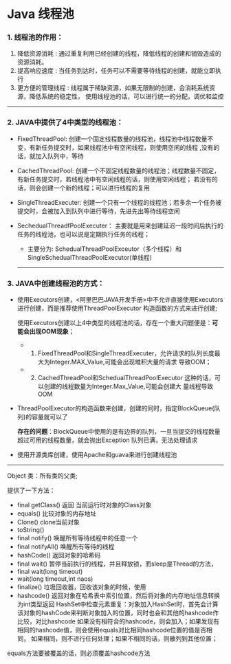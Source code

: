 # Java 线程池

### 1. 线程池的作用：

1. 降低资源消耗 : 通过重复利用已经创建的线程，降低线程的创建和销毁造成的资源消耗。 
2. 提高响应速度 : 当任务到达时，任务可以不需要等待线程的创建，就能立即执行
3.   更方便的管理线程 :  线程属于稀缺资源，如果无限制的创建，会消耗系统资源，降低系统的稳定性， 使用线程池的话，可以进行统一的分配，调优和监控

---

### 2. JAVA中提供了4中类型的线程池：

- FixedThreadPool: 创建一个固定线程数量的线程池，线程池中线程数量不变，有新任务提交时，如果线程池中有空闲线程，则使用空闲的线程 ,没有的话，就加入队列中，等待
- CachedThreadPool:  创建一个不固定线程数量的线程池；线程数量不固定，有新任务提交时，若线程池中有空闲线程的话，则使用空闲线程；
  若没有的话，则会创建一个新的线程；可以进行线程的复用

- SingleThreadExecuter: 创建一个只有一个线程的线程池；若多余一个任务被提交时，会被加入到队列中进行等待，先进先出等待线程空闲

- SechedualThreadfPoolExecuter： 主要就是用来创建延迟一段时间后执行的任务的线程池，也可以说是定期执行任务的线程；

  - 主要分为: SchedualThreadPoolExceutor（多个线程）和SingleSchedualThreadPoolExecutor(单线程)

  ---

### 3. JAVA中创建线程池的方式：

- 使用Executors创建，<阿里巴巴JAVA开发手册>中不允许直接使用Executors进行创建，而是推荐使用ThreadPoolExecutor 构造函数的方式来进行创建; 

  使用Executors创建以上4中类型的线程池的话，存在一个重大问题便是：**可能会出现OOM现象**； 

  - 1) FixedThreadPool和SingleThreadExecuter，允许请求的队列长度最大为Integer.MAX_Value,可能会出现堆积大量的请求 导致OOM； 
  - 2) CachedThreadPool和SchedualThreadPoolExecutor 这种的话，可以创建的线程数量为Integer.Max_Value,可能会创建大 量线程导致OOM 

- ThreadPoolExecutor的构造函数来创建，创建的同时，指定BlockQueue(队列)的容量就可以了 

  **存在的问题**：BlockQueue中使用的是有边界的队列，一旦当提交的线程数量超过可用的线程数量，就会抛出Exception 队列已满，无法处理请求 

- 使用开源类库创建，使用Apache和guava来进行创建线程池

---

Object 类：所有类的父类;

提供了一下方法： 

- final getClass() 返回 当前运行时对象的Class对象
- equals() 比较对象的内存地址 
- Clone() clone当前对象 
- toString() 
- final notify() 唤醒所有等待线程中的任意一个 
- final notifyAll() 唤醒所有等待的线程
- hashCode() 返回对象的哈希码 
- final wait() 暂停当前执行的线程，并且释放锁，而sleep是Thread的方法， 
- final wait(long timeout) 
- wait(long timeout,int naos) 
- finalize() 垃圾回收器，回收该对象的时候，使用
- hashcode() 返回对象在哈希表中索引位置，然后将对象的内存地址信息转换为int类型返回 HashSet中检查元素重复：对象加入HashSet时，首先会计算该对象的hashCode来判断对象加入的位置，同时也会和其他的hashcode作比较，对比hashcode 如果没有相符合的hashcode，则会加入；如果发现有相同的hashcode值，则会使用equals对比相同hashcode位置的值是否相同， 如果相同，则不进行任何处理；如果不相同的话，则散列到其他位置；

equals方法要被覆盖的话，则必须覆盖hashcode方法

